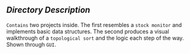 ## *Directory Description*
`Contains` two projects inside. The first resembles a `stock monitor` and implements basic data structures. The second produces a visual walkthrough of a `topological sort` and the logic each step of the way. Shown through `GUI`.
              
